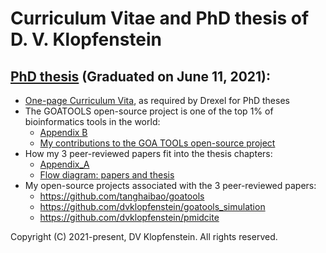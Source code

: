 # Curriculum Vitae and PhD thesis of D. V. Klopfenstein

## [PhD thesis](doc/PhD_Thesis.pdf) (Graduated on June 11, 2021):
* [One-page Curriculum Vita](doc/PhD_Vita.pdf), as required by Drexel for PhD theses
* The GOATOOLS open-source project is one of the top 1% of bioinformatics tools in the world:
  * [Appendix B](doc/PhD_Appendix_B_GOA_TOOLS.pdf) 
  * [My contributions to the GOA TOOLs open-source project](doc/goatools_stargazers_dvk.pdf)
* How my 3 peer-reviewed papers fit into the thesis chapters:
  * [Appendix_A](doc/PhD_Appendix_A_papers.pdf) 
  * [Flow diagram: papers and thesis](doc/PhD_Appendix_A_papers_image.pdf)
* My open-source projects associated with the 3 peer-reviewed papers:
  * https://github.com/tanghaibao/goatools
  * https://github.com/dvklopfenstein/goatools_simulation
  * https://github.com/dvklopfenstein/pmidcite

Copyright (C) 2021-present, DV Klopfenstein. All rights reserved.
